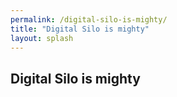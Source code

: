 ```yaml
---
permalink: /digital-silo-is-mighty/
title: "Digital Silo is mighty"
layout: splash
---
```


## Digital Silo is mighty